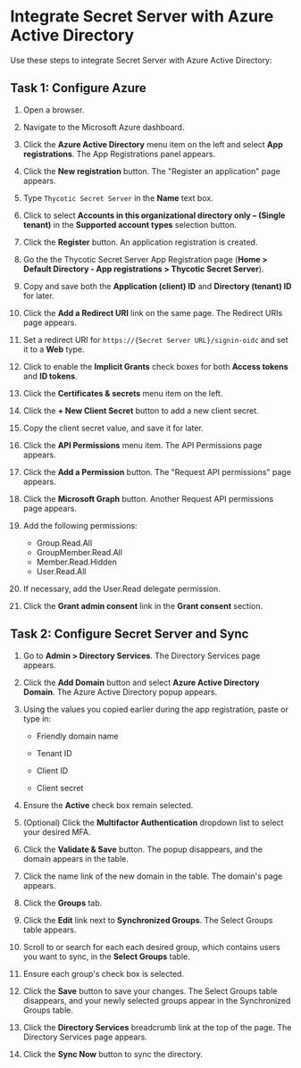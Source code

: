 [title]: # (Integrate Secret Server with Azure Active Directory)
[tags]: # (Azure, directory service, active directory)
[priority]: # (1000)

[display]: # (all)

Integrate Secret Server with Azure Active Directory
====================

Use these steps to integrate Secret Server with Azure Active Directory:

## Task 1: Configure Azure

1. Open a browser.

1. Navigate to the Microsoft Azure dashboard.

1. Click the **Azure Active Directory** menu item on the left and select **App registrations**. The App Registrations panel appears.

1. Click the **New registration** button. The "Register an application" page appears.

1. Type `Thycotic Secret Server` in the **Name** text box.

1. Click to select **Accounts in this organizational directory only – (Single tenant)** in the **Supported account types** selection button.

1. Click the **Register** button. An application registration is created.

1. Go the the Thycotic Secret Server App Registration page (**Home \> Default Directory - App registrations \> Thycotic Secret Server**).

1. Copy and save both the **Application (client) ID** and **Directory (tenant) ID** for later.

1. Click the **Add a Redirect URI** link on the same page. The Redirect URIs page appears.

1. Set a redirect URI for `https://{Secret Server URL}/signin-oidc` and set it to a **Web** type.

1. Click to enable the **Implicit Grants** check boxes for both **Access tokens** and **ID tokens**.

1. Click the **Certificates & secrets** menu item on the left.

1. Click the **+ New Client Secret** button to add a new client secret.

1. Copy the client secret value, and save it for later.

1. Click the **API Permissions** menu item. The API Permissions page appears.

1. Click the **Add a Permission** button. The "Request API permissions" page appears.

1. Click the **Microsoft Graph** button. Another Request API permissions page appears.

1. Add the following permissions:
   * Group.Read.All
   * GroupMember.Read.All
   * Member.Read.Hidden
   * User.Read.All

1. If necessary, add the User.Read delegate permission.

1. Click the **Grant admin consent** link in the **Grant consent** section.

## Task 2: Configure Secret Server and Sync

1. Go to **Admin \> Directory Services**. The Directory Services page appears.

1. Click the **Add Domain** button and select **Azure Active Directory Domain**. The Azure Active Directory popup appears.

1. Using the values you copied earlier during the app registration, paste or type in:

   - Friendly domain name

   - Tenant ID

   - Client ID

   - Client secret

1. Ensure the **Active** check box remain selected.

1. (Optional) Click the **Multifactor Authentication** dropdown list to select your desired MFA.

1. Click the **Validate & Save** button. The popup disappears, and the domain appears in the table.

1. Click the name link of the new domain in the table. The domain's page appears.

1. Click the **Groups** tab. 

1. Click the **Edit** link next to **Synchronized Groups**. The Select Groups table appears.

1. Scroll to or search for each each desired group, which contains users you want to sync, in the **Select Groups** table.

1. Ensure each group's check box is selected.

1. Click the **Save** button to save your changes. The Select Groups table disappears, and your newly selected groups appear in the Synchronized Groups table.

1. Click the **Directory Services** breadcrumb link at the top of the page. The Directory Services page appears.

1. Click the **Sync Now** button to sync the directory.
